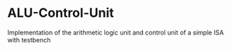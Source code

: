 # ALU-Control-Unit
Implementation of the arithmetic logic unit and control unit of a simple ISA with testbench
